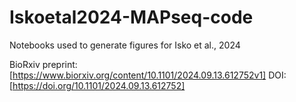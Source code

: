 # Iskoetal2024-MAPseq-code
Notebooks used to generate figures for Isko et al., 2024

BioRxiv preprint: [https://www.biorxiv.org/content/10.1101/2024.09.13.612752v1]
DOI: [https://doi.org/10.1101/2024.09.13.612752]
